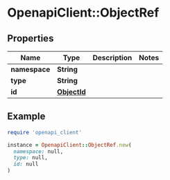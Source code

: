 # OpenapiClient::ObjectRef

## Properties

| Name | Type | Description | Notes |
| ---- | ---- | ----------- | ----- |
| **namespace** | **String** |  |  |
| **type** | **String** |  |  |
| **id** | [**ObjectId**](ObjectId.md) |  |  |

## Example

```ruby
require 'openapi_client'

instance = OpenapiClient::ObjectRef.new(
  namespace: null,
  type: null,
  id: null
)
```

